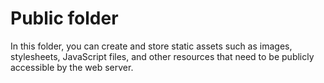 # Public folder
In this folder, you can create and store static assets such as images, stylesheets, JavaScript files, and other resources that need to be publicly accessible by the web server.
